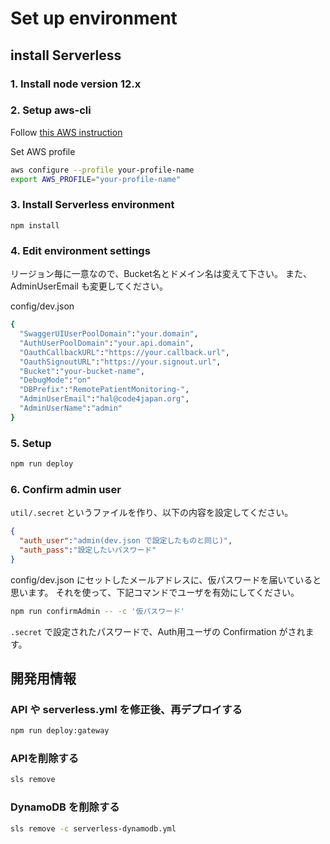 # Set up environment

## install Serverless

### 1. Install node version 12.x

### 2. Setup aws-cli

Follow [this AWS instruction](https://docs.aws.amazon.com/ja_jp/cli/latest/userguide/install-cliv2.html)

Set AWS profile

```bash
aws configure --profile your-profile-name
export AWS_PROFILE="your-profile-name"
```

### 3. Install Serverless environment

`npm install`

### 4. Edit environment settings

リージョン毎に一意なので、Bucket名とドメイン名は変えて下さい。
また、AdminUserEmail も変更してください。

config/dev.json

```bash
{
  "SwaggerUIUserPoolDomain":"your.domain",
  "AuthUserPoolDomain":"your.api.domain",
  "OauthCallbackURL":"https://your.callback.url",
  "OauthSignoutURL":"https://your.signout.url",
  "Bucket":"your-bucket-name",
  "DebugMode":"on"
  "DBPrefix":"RemotePatientMonitoring-",
  "AdminUserEmail":"hal@code4japan.org",
  "AdminUserName":"admin"
}
```

### 5. Setup

```bash
npm run deploy
```
### 6. Confirm admin user

`util/.secret` というファイルを作り、以下の内容を設定してください。

```json
{
  "auth_user":"admin(dev.json で設定したものと同じ)", 
  "auth_pass":"設定したいパスワード"
}
```

config/dev.json にセットしたメールアドレスに、仮パスワードを届いていると思います。
それを使って、下記コマンドでユーザを有効にしてください。

```bash
npm run confirmAdmin -- -c '仮パスワード' 
```

`.secret` で設定されたパスワードで、Auth用ユーザの Confirmation がされます。


## 開発用情報

### API や serverless.yml を修正後、再デプロイする

```bash
npm run deploy:gateway
```

### APIを削除する

```bash
sls remove
```

### DynamoDB を削除する

```bash
sls remove -c serverless-dynamodb.yml
```

